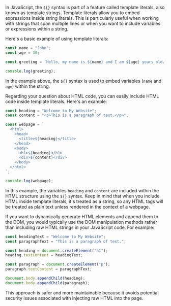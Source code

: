 In JavaScript, the `${}` syntax is part of a feature called template literals, also known as template strings. Template literals allow you to embed expressions inside string literals. This is particularly useful when working with strings that span multiple lines or when you want to include variables or expressions within a string.

Here's a basic example of using template literals:

```javascript
const name = "John";
const age = 30;

const greeting = `Hello, my name is ${name} and I am ${age} years old.`;

console.log(greeting);
```

In the example above, the `${}` syntax is used to embed variables (`name` and `age`) within the string.

Regarding your question about HTML code, you can easily include HTML code inside template literals. Here's an example:

```javascript
const heading = "Welcome to My Website";
const content = "<p>This is a paragraph of text.</p>";

const webpage = `
  <html>
    <head>
      <title>${heading}</title>
    </head>
    <body>
      <h1>${heading}</h1>
      <div>${content}</div>
    </body>
  </html>
`;

console.log(webpage);
```

In this example, the variables `heading` and `content` are included within the HTML structure using the `${}` syntax. Keep in mind that when you include HTML inside template literals, it's treated as a string, so any HTML tags will be treated as plain text unless rendered in the context of a webpage.

If you want to dynamically generate HTML elements and append them to the DOM, you would typically use the DOM manipulation methods rather than including raw HTML strings in your JavaScript code. For example:

```javascript
const headingText = "Welcome to My Website";
const paragraphText = "This is a paragraph of text.";

const heading = document.createElement("h1");
heading.textContent = headingText;

const paragraph = document.createElement("p");
paragraph.textContent = paragraphText;

document.body.appendChild(heading);
document.body.appendChild(paragraph);
```

This approach is safer and more maintainable because it avoids potential security issues associated with injecting raw HTML into the page.
